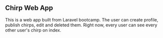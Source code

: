 
## Chirp Web App

This is a web app built from Laravel bootcamp. 
The user can create profile, publish chirps, edit and deleted them. 
Right now, every user can see every other user's chirp on index.
